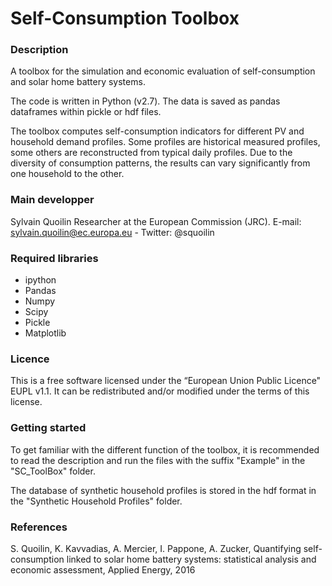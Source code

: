 Self-Consumption Toolbox
========================

### Description
A toolbox for the simulation and economic evaluation of self-consumption and solar home battery systems.

The code is written in Python (v2.7). The data is saved as pandas dataframes within pickle or hdf files. 

The toolbox computes self-consumption indicators for different PV and household demand profiles. Some profiles are historical measured profiles, some others are reconstructed from typical daily profiles. Due to the diversity of consumption patterns, the results can vary significantly from one household to the other. 

### Main developper
Sylvain Quoilin
Researcher at the European Commission (JRC).
E-mail: sylvain.quoilin@ec.europa.eu - Twitter: @squoilin

 
### Required libraries
- ipython
- Pandas
- Numpy
- Scipy
- Pickle
- Matplotlib

### Licence
This is a free software licensed under the “European Union Public Licence" EUPL v1.1. It 
can be redistributed and/or modified under the terms of this license.

### Getting started
To get familiar with the different function of the toolbox, it is recommended to read the description and run the files with the suffix "Example" in the "SC_ToolBox" folder.

The database of synthetic household profiles is stored in the hdf format in the "Synthetic Household Profiles" folder.

### References
S. Quoilin, K. Kavvadias, A. Mercier, I. Pappone, A. Zucker, Quantifying self-consumption linked to solar home battery systems: statistical analysis and economic assessment, Applied Energy, 2016



